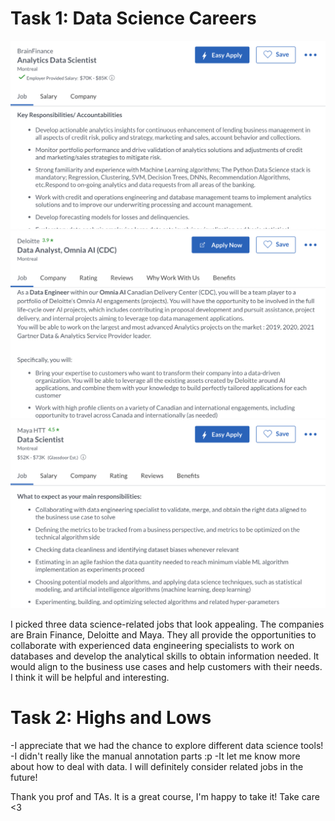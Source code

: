 # Task 1: Data Science Careers

![brainfinance](./images/brainfinance.png)
![deloitte](./images/deloitte.png)
![Maya](./images/maya.png)

I picked three data science-related jobs that look appealing. The companies are Brain Finance, Deloitte and Maya. They all provide the opportunities to collaborate with experienced data engineering specialists to work on databases and develop the analytical skills to obtain information needed. It would align to the business use cases and help customers with their needs. I think it will be helpful and interesting.


# Task 2: Highs and Lows

-I appreciate that we had the chance to explore different data science tools!
-I didn't really like the manual annotation parts :p
-It let me know more about how to deal with data. I will definitely consider related jobs in the future!

Thank you prof and TAs. It is a great course, I'm happy to take it! Take care <3